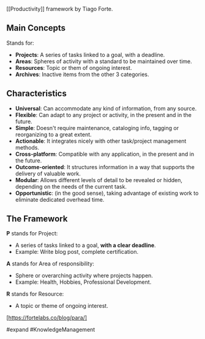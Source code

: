 [[Productivity]] framework by Tiago Forte.

## Main Concepts

Stands for:
- **Projects**: A series of tasks linked to a goal, with a deadline.
- **Areas**: Spheres of activity with a standard to be maintained over time.
- **Resources**: Topic or them of ongoing interest.
- **Archives**: Inactive items from the other 3 categories.

## Characteristics
- **Universal**: Can accommodate any kind of information, from any source.
- **Flexible**: Can adapt to any project or activity, in the present and in the future.
- **Simple**: Doesn't require maintenance, cataloging info, tagging or reorganizing to a great extent.
- **Actionable**: It integrates nicely with other task/project management methods.
- **Cross-platform**: Compatible with any application, in the present and in the future.
- **Outcome-oriented**: It structures information in a way that supports the delivery of valuable work.
- **Modular**: Allows different levels of detail to be revealed or hidden, depending on the needs of the current task.
- **Opportunistic**: (in the good sense), taking advantage of existing work to eliminate dedicated overhead time.

## The Framework

**P** stands for Project:
- A series of tasks linked to a goal, **with a clear deadline**.
- Example: Write blog post, complete certification.

**A** stands for Area of responsibility:
- Sphere or overarching activity where projects happen.
- Example: Health, Hobbies, Professional Development.

**R** stands for Resource:
- A topic or theme of ongoing interest.


[https://fortelabs.co/blog/para/]

#expand #KnowledgeManagement